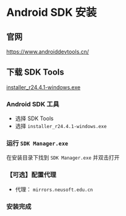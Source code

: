 # Android SDK 安装

## 官网

https://www.androiddevtools.cn/

## 下载 SDK Tools

[installer_r24.4.1-windows.exe](https://dl.google.com/android/installer_r24.4.1-windows.exe?utm_source=androiddevtools&utm_medium=website)

### Android SDK 工具

- 选择 SDK Tools
- 选择 `installer_r24.4.1-windows.exe`

### 运行 `SDK Manager.exe`

在安装目录下找到 `SDK Manager.exe` 并双击打开

### 【可选】配置代理

- 代理： `mirrors.neusoft.edu.cn`

### 安装完成
